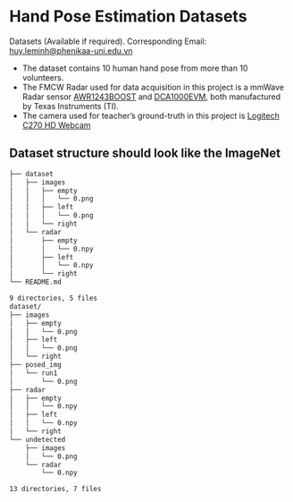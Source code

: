 # Hand Pose Estimation Datasets

Datasets (Available if required). Corresponding Email: [huy.leminh@phenikaa-uni.edu.vn](mailto:huy.leminh@phenikaa-uni.edu.vn)

* The dataset contains 10 human hand pose from more than 10 volunteers.
* The FMCW Radar used for data acquisition in this project is a mmWave Radar sensor [AWR1243BOOST](https://www.ti.com/tool/AWR1243BOOST) and [DCA1000EVM](https://www.ti.com/tool/DCA1000EVM), both manufactured by Texas Instruments (TI).
* The camera used for teacher’s ground-truth in this project is [Logitech C270 HD Webcam](https://www.amazon.com/Logitech-C270-HD-Webcam-Black/dp/B008QS9J6Y/ref=sr_1_9?dib=eyJ2IjoiMSJ9.xVtRFzFOfA678C9UfJ2P5AXLMD7G6OTRv-G1dBoLjUMTVBRP9yMqLRNl-wd4oocZR4DnBkvqqYbEJRCFtetROQ8HsI8oFaaQp2IqjPM-3L1PwieISIRhEevy5tb2enV6ZpfmYr7XxcE192Dtq-YgKJGVGbRVIZ8EkjS-bomtGFueqbvyocCV0enew3wVZgm1fhtJoOgBwIlVimjo5Ubn87DuHjQtlibJ_Iw5ygMwzP0.ZX78OwSfjzXmXtZrHc9M68wdYt8yVTGWJOebUkfPvVk&dib_tag=se&keywords=logitech+camera&qid=1756371132&sr=8-9)

## Dataset structure should look like the ImageNet
```bash
├── dataset
│   ├── images
│   │   ├── empty
│   │   │   └── 0.png
│   │   ├── left
│   │   │   └── 0.png
│   │   └── right
│   └── radar
│       ├── empty
│       │   └── 0.npy
│       ├── left
│       │   └── 0.npy
│       └── right
└── README.md

9 directories, 5 files
dataset/
├── images
│   ├── empty
│   │   └── 0.png
│   ├── left
│   │   └── 0.png
│   └── right
├── posed_img
│   └── run1
│       └── 0.png
├── radar
│   ├── empty
│   │   └── 0.npy
│   ├── left
│   │   └── 0.npy
│   └── right
└── undetected
    ├── images
    │   └── 0.png
    └── radar
        └── 0.npy

13 directories, 7 files
```
